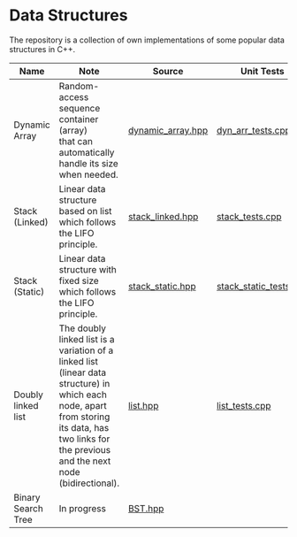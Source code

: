 # Data Structures

The repository is a collection of own implementations of some popular data structures in C++. 

| Name               | Note                                                                                                                                                                                              | Source              | Unit Tests               |
| ------------------ | ------------------------------------------------------------------------------------------------------------------------------------------------------------------------------------------------- | ------------------- | ------------------------ |
| Dynamic Array      | Random-access sequence container (array) <br> that can automatically handle its size when needed.                                                                                                 | [dynamic_array.hpp] | [dyn_arr_tests.cpp]      |
| Stack (Linked)     | Linear data structure based on list which follows the LIFO principle.                                                                                                                             | [stack_linked.hpp]  | [stack_tests.cpp]        |
| Stack (Static)     | Linear data structure with fixed size which follows the LIFO principle.                                                                                                                           | [stack_static.hpp]  | [stack_static_tests.cpp] |
| Doubly linked list | The doubly linked list is a variation of a linked list (linear data structure) in which each node, apart from storing its data, has two links for the previous and the next node (bidirectional). | [list.hpp]          | [list_tests.cpp]         |
| Binary Search Tree | In progress                                                                                                                                                                                       | [BST.hpp]           |                          |

[dynamic_array.hpp]: ./DynamicArray/dynamic_array.hpp
[dyn_arr_tests.cpp]: ./DynamicArray/dyn_arr_tests.cpp
[stack_linked.hpp]: ./Stacks/StackLinked/stack_linked.hpp
[stack_tests.cpp]: ./Stacks/StackLinked/stack_tests.cpp
[list.hpp]: ./DoublyLinkedList/list.hpp
[list_tests.cpp]: ./DoublyLinkedList/list_tests.cpp
[stack_static.hpp]: ./Stacks/StaticStack/stack_static.hpp
[stack_static_tests.cpp]: ./Stacks/StaticStack/stack_static_tests.cpp
[BST.hpp]: ./BinarySerachTree/BST.hpp


